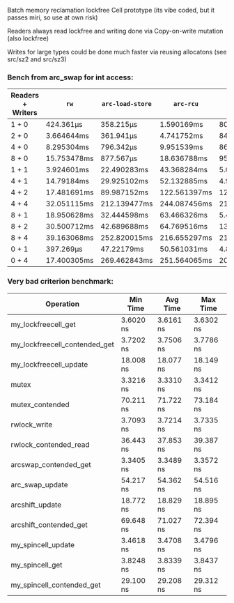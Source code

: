 
Batch memory reclamation lockfree Cell prototype (its vibe coded, but it passes miri, so use at own risk)

Readers always read lockfree and writing done via Copy-on-write mutation (also lockfree)

Writes for large types could be done much faster via reusing allocatons (see src/sz2 and src/sz3)

### Bench from arc_swap for int access: 

| Readers + Writers | `rw`         | `arc-load-store` | `arc-rcu`      | `cell-rcu`     |
|-------------------|--------------|------------------|----------------|----------------|
| 1 + 0             | 424.361µs    | 358.215µs        | 1.590169ms     | 809.988µs      |
| 2 + 0             | 3.664644ms   | 361.941µs        | 4.741752ms     | 843.362µs      |
| 4 + 0             | 8.295304ms   | 796.342µs        | 9.951539ms     | 861.867µs      |
| 8 + 0             | 15.753478ms  | 877.567µs        | 18.636788ms    | 958.511µs      |
| 1 + 1             | 3.924601ms   | 22.490283ms      | 43.368284ms    | 5.089487ms     |
| 4 + 1             | 14.79184ms   | 29.925102ms      | 52.132885ms    | 4.975509ms     |
| 4 + 2             | 17.481691ms  | 89.987152ms      | 122.561397ms   | 12.299256ms    |
| 4 + 4             | 32.051115ms  | 212.139477ms     | 244.087456ms   | 21.9079ms      |
| 8 + 1             | 18.950628ms  | 32.444598ms      | 63.466326ms    | 5.49918ms      |
| 8 + 2             | 30.500712ms  | 42.689688ms      | 64.769516ms    | 13.04938ms     |
| 8 + 4             | 39.163068ms  | 252.820015ms     | 216.655297ms   | 21.966512ms    |
| 0 + 1             | 397.269µs    | 47.22179ms       | 50.561031ms    | 4.875168ms     |
| 0 + 4             | 17.400305ms  | 269.462843ms     | 251.564065ms   | 20.846622ms    |


### Very bad criterion benchmark:

| Operation                      | Min Time   | Avg Time   | Max Time   |
|-------------------------------|------------|------------|------------|
| my_lockfreecell_get           | 3.6020 ns  | 3.6161 ns  | 3.6302 ns  |
| my_lockfreecell_contended_get | 3.7202 ns  | 3.7506 ns  | 3.7786 ns  |
| my_lockfreecell_update        | 18.008 ns  | 18.077 ns  | 18.149 ns  |
| mutex                         | 3.3216 ns  | 3.3310 ns  | 3.3412 ns  |
| mutex_contended               | 70.211 ns  | 71.722 ns  | 73.184 ns  |
| rwlock_write                  | 3.7093 ns  | 3.7214 ns  | 3.7335 ns  |
| rwlock_contended_read         | 36.443 ns  | 37.853 ns  | 39.387 ns  |
| arcswap_contended_get         | 3.3405 ns  | 3.3489 ns  | 3.3572 ns  |
| arc_swap_update               | 54.217 ns  | 54.362 ns  | 54.516 ns  |
| arcshift_update               | 18.772 ns  | 18.829 ns  | 18.895 ns  |
| arcshift_contended_get        | 69.648 ns  | 71.027 ns  | 72.394 ns  |
| my_spincell_update            | 3.4618 ns  | 3.4708 ns  | 3.4796 ns  |
| my_spincell_get               | 3.8248 ns  | 3.8339 ns  | 3.8437 ns  |
| my_spincell_contended_get     | 29.100 ns  | 29.208 ns  | 29.312 ns  |





